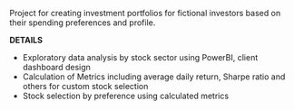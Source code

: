 Project for creating investment portfolios for fictional investors based on their spending preferences and profile.

**DETAILS**
* Exploratory data analysis by stock sector using PowerBI, client dashboard design
* Calculation of Metrics including average daily return, Sharpe ratio and others for custom stock selection
* Stock selection by preference using calculated metrics
